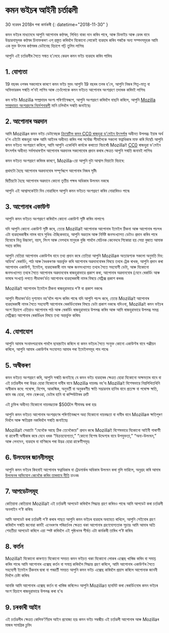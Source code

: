 # কমন ভইচৰ আইনী চৰ্তাৱলী

30 নৱেম্বৰ 2018ৰ পৰা কাৰ্যকৰী {: datetime="2018-11-30" }

কমন ভইচৰ মাধ্যমেৰে আপুনি আপোনাৰ কণ্ঠস্বৰ, লিখিত বাক্য দান কৰিব পাৰে, আৰু ডিভাইচ আৰু ৱেবৰ বাবে উদ্ভাৱনামূলক কণ্ঠস্বৰ চিনাক্তকৰণ এপ্‌‌ প্ৰস্তুত কৰিবলৈ যিকোনো লোকেই ব্যৱহাৰ কৰিব পৰাকৈ অন্য সম্পদসমূহক আমি এক মুক্ত উৎসৰ কণ্ঠস্বৰৰ ডেটাবেছ হিচাপে গঢ়ি তুলিব লাগিব৷

আপুনি এই চৰ্তাৱলীৰ সৈতে সন্মত হ’লেহে কেৱল কমন ভইচ ব্যৱহাৰ কৰিব পাৰিব৷

## 1. যোগ্যতা
19 বছৰৰ ওপৰৰ সকলোৰে কাৰণে কমন ভইচ মুক্ত৷ আপুনি 19 বছৰৰ তলৰ হ’লে, আপুনি নিজৰ পিতৃ-মাতৃ বা অভিভাৱকৰ সন্মতি ল’বই লাগিব আৰু তেওঁলোকে কমন ভইচত আপোনাৰ অংশগ্ৰহণ তদাৰক কৰিবই লাগিব৷

কম ভইচ Mozilla সম্প্ৰদায়ৰ অংশ৷ পৰিণতিস্বৰূপে, আপুনি অংশগ্ৰহণ কৰিবলৈ বাছনি কৰিলে, আপুনি [Mozilla সম্প্ৰদায়ত অংশগ্ৰহণৰ নিৰ্দেশনাৱলী](https://www.mozilla.org/about/governance/policies/participation/) মানি চলিবলৈ সন্মতি জনাইছে৷

## 2. আপোনাৰ অৱদান 
আমি Mozillaৰ কমন ভইচ ডেটাবেছক [ক্ৰিয়েটিভ কমন CC0 ৰাজহুৱা ড’মেইন উৎসৰ্গাৰ](https://creativecommons.org/publicdomain/zero/1.0/) অধীনত উপলব্ধ৷ ইয়াৰ অৰ্থ হ’ল এইটো ৰাজহুৱা আৰু আমি আইনৰ অধীনত কৰিব পৰা সৰ্বোচ্চ সীমালৈকে সকলো স্বত্বাধিকাৰ মাফ কৰি দিছোঁ৷ আপুনি কমন ভইচত অংশগ্ৰহণ কৰিলে, আমি আপুনি একেখিনি কাৰ্যকে কৰাতো বিচাৰোঁ৷ Mozillaই [CC0](https://creativecommons.org/publicdomain/zero/1.0/) ৰাজহুৱা ড’মেইন উৎসৰ্গাৰ অধীনত সৰ্বসাধাৰণলৈ আপোনাৰ অৱদানৰ সকলোবোৰ প্ৰদান কৰাৰ ক্ষেত্ৰত আপুনি সন্মতি জনাবই লাগিব৷

কমন ভইচত অংশগ্ৰহণ কৰিবৰ কাৰণে, Mozilla-য়ো আপুনি দুটা আশ্বাস দিয়াটো বিচাৰে:

প্ৰথমটো হৈছে আপোনাৰ অৱদানবোৰ সম্পূৰ্ণৰূপে আপোনাৰ নিজৰ সৃষ্টি৷

দ্বিতীয়টো হৈছে আপোনাৰ অৱদানে কোনো তৃতীয় পক্ষৰ অধিকাৰ উলংঘন নকৰে৷ 

আপুনি এই আশ্বাসকেইটা দিব নোৱাৰিলে আপুনি কমন ভইচত অংশগ্ৰহণ কৰিব নোৱাৰিবও পাৰে৷ 

## 3. আপোনাৰ একাউণ্ট
আপুনি কমন ভইচত অংশগ্ৰহণ কৰিবলৈ কোনো একাউণ্ট সৃষ্টি কৰিব নালাগে৷ 

যদি আপুনি কোনো একাউণ্ট সৃষ্টি কৰে, তেন্তে Mozillaই আপোনাক আপোনাৰ ইমেইল ঠিকনা আৰু আপোনাৰ পচন্দৰ এটা ব্যৱহাৰকাৰীৰ নামৰ বাবে সুধিব৷ ঐচ্ছিকভাৱে, আপুনি অৱতাৰ আৰু নিৰ্দিষ্ট জনসংখ্যাগত ডেটাও প্ৰদান কৰিব পাৰে যিবোৰে ভিন্ন উচ্চাৰণ, বয়স, লিংগ আৰু নেপথ্যৰ মানুহক বুজি পাবলৈ মেচিনক কেনেদৰে শিকোৱা হয় সেয়া বুজাত আমাক সহায় কৰিব৷

আপুনি যেতিয়া আপোনাৰ একাউণ্টৰ বাবে তথ্য প্ৰদান কৰে তেতিয়া আপুনি Mozillaক অত্যাৱশ্যক সকলো অনুমতি দিব: 
অডিঅ’ ৰেকৰ্ডিং, পাঠ আৰু বৈধকৰণক অন্তৰ্ভুক্ত কৰি আপোনাৰ অৱদানবোৰৰ বিষয়ে তথ্যৰ ট্ৰেক ৰাখক, 
আপুনি প্ৰদান কৰা আপোনাৰ একাউণ্ট, ইমেইল, ব্যৱহাৰকাৰী নাম আৰু জনসংখ্যাগত তথ্যৰ সৈতে সহযোগী ডেটা, আৰু
যিকোনো জনসংখ্যাগত তথ্যৰ সৈতে আপোনাৰ অৱদানবোৰ ৰাজহুৱাভাৱে প্ৰকাশ কৰা,
আপোনাৰ অৱদানবোৰ (যেনে ৰেকৰ্ডিং আৰু ভাষাৰ সংখ্যা) লগতে লীডাৰব’ৰ্ডত আপোনাৰ ব্যৱহাৰকাৰী নামৰ বিষয়ে মেট্ৰিক্স প্ৰকাশ কৰক৷

Mozillaই আপোনাৰ ইমেইল ঠিকনা ৰাজহুৱাভাৱে প’ষ্ট বা প্ৰকাশ নকৰে৷

আপুনি লীডাৰব’ৰ্ডত দৃশ্যমান নহ’বলৈ পচন্দ কৰিব পাৰে৷ যদি আপুনি পচন্দ কৰে, তেন্তে Mozillaই আপোনাৰ ব্যৱহাৰকাৰী নামৰ সৈতে সহযোগী আপোনাৰ ৰেকৰ্ডিংবোৰৰ বিষয়ে ডেটা প্ৰকাশ নকৰে৷ যদিওবা, Mozillaই কমন ভইচৰ অংশ হিচাপে এতিয়াও আপোনাৰ পাঠ আৰু ৰেকৰ্ডিং ৰাজহুৱাভাৱে উপলব্ধ কৰিব আৰু আমি ৰাজহুৱাভাৱে উপলব্ধ সমগ্ৰ মেট্ৰিক্সত আপোনাৰ ৰেকৰ্ডিঙৰ বিষয়ে তথ্য অন্তৰ্ভুক্ত কৰিম৷

## 4. যোগাযোগ
আপুনি আমাৰ সংবাদপত্ৰবোৰ পাবলৈ ছাবস্ক্ৰাইব কৰিলে বা কমন ভইচৰ সৈতে সংযুক্ত কোনো একাউণ্টৰ বাবে পঞ্জীয়ন কৰিলে, আপুনি আমাৰ একাউণ্টৰ সংযোগত আমাৰ পৰা ইমেইলসমূহ পাব পাৰে৷ 

## 5. অস্বীকৰণ

কমন ভইচত অংশগ্ৰহণ কৰি, আপুনি সন্মতি জনাইছে যে কমন ভইচ ব্যৱহাৰৰ ক্ষেত্ৰত হোৱা যিকোনো অক্ষমতাৰ বাবে বা এই চৰ্তাৱলীৰ পৰা উদ্ভৱ হোৱা যিকোনো দাবীৰ বাবে Mozilla দায়বদ্ধ নহ’ব৷ Mozillaই বিশেষভাৱে নিম্নলিখিতখিনি অস্বীকাৰ কৰে:
পৰোক্ষ, বিশেষ, আকস্মিক, অনুবৰ্তী বা অনুকৰণীয় ক্ষতি
সদ্ভাৱনাৰ হানিৰ বাবে প্ৰত্যক্ষ বা পৰোক্ষ ক্ষতি, কাম বন্ধ হোৱা, লাভ হেৰুওৱা, ডেটাৰ হানি বা কম্পিউটাৰৰ ত্ৰুটি

এই চুক্তিৰ অধীনত যিকোনো দায়বদ্ধতাক $500লৈ সীমাবদ্ধ কৰা হয়৷

আপুনি কমন ভইচত আপোনাৰ অংশগ্ৰহণৰ পৰিণতিস্বৰূপে অহা যিকোনো দায়বদ্ধতা বা দাবীৰ বাবে Mozillaক ক্ষতিপূৰণ দিবলৈ আৰু ক্ষতিগ্ৰস্ত নকৰিবলৈ সন্মতি জনাইছে৷

Mozillaই সেৱাটো “যেনেকৈ আছে ঠিক তেনেকৈয়ে” প্ৰদান কৰে৷ Mozillaই বিশেষভাৱে যিকোনো আইনী গাৰাণ্টী বা ৱাৰেণ্টী অস্বীকাৰ কৰে যেনে ধৰক “বিক্ৰয়যোগ্যতা,” “কোনো বিশেষ উদ্দেশ্যৰ বাবে উপযুক্ততা,” “অনা-উলংঘন,” আৰু লেনদেন, ব্যৱহাৰ বা বাণিজ্যৰ পৰা উদ্ভৱ হোৱা ৱাৰেণ্টীসমূহ৷ 

## 6. উলংঘনৰ জাননীসমূহ
আপুনি কমন ভইচৰ কিহবাই আপোনাৰ স্বত্বাধিকাৰ বা ট্ৰেডমাৰ্কৰ অধিকাৰ উলংঘন কৰা বুলি ভাৱিলে, অনুগ্ৰহ কৰি আমাৰ [উলংঘনৰ অভিযোগ কেনেকৈ কৰিব তাৰবাবে নীতি](https://www.mozilla.org/about/legal/report-infringement/) চাওক৷

## 7. আপডেটসমূহ
কেতিয়াবা কেতিয়াবা Mozillaই এই চৰ্তাৱলী আপডেট কৰিবলৈ সিদ্ধান্ত গ্ৰহণ কৰিবও পাৰে৷ আমি আপডেট কৰা চৰ্তাৱলী অনলাইন প’ষ্ট কৰিম৷ 

আমি আপডেট কৰা চৰ্তাৱলী প’ষ্ট কৰাৰ পাছত আপুনি কমন ভইচৰ ব্যৱহাৰ অব্যাহত ৰাখিলে, আপুনি সেইবোৰ গ্ৰহণ কৰিবলৈ সন্মতি জনোৱা কাৰ্যই এনেধৰণৰ পৰিৱৰ্তনৰ ক্ষেত্ৰত থকা আপোনাৰ গ্ৰহণযোগ্যতাক সূচায়৷ আমি আমাৰ অতি শেহতীয়া আপডেট কৰিলে এয়া স্পষ্ট কৰিবলৈ এই পৃষ্ঠাখনৰ শীৰ্ষত এটা কাৰ্যকৰী তাৰিখ প’ষ্ট কৰিম৷ 

## 8. কৰ্তন
Mozillaই যিকোনো কাৰণতে যিকোনো সময়ত কমন ভইচত থকা যিকোনো লোকৰ এক্সেছ খাৰিজ কৰিব বা সমাপ্ত কৰিব পাৰে৷ আমি আপোনাৰ এক্সেছ কৰ্তন বা সমাপ্ত কৰিবলৈ সিদ্ধান্ত গ্ৰহণ কৰিলে, আমি আপোনাৰ একাউণ্টৰ সৈতে সহযোগী ইমেইল ঠিকনাৰ দ্বাৰা বা পৰৱৰ্তী সময়ত আপুনি কমন ভইচ এক্সেছ কৰিবলৈ প্ৰয়াস কৰিলে আপোনাক জাননী দিবলৈ চেষ্টা কৰিম৷ 

আনকি আমি আপোনাৰ এক্সেছ কৰ্তন বা খাৰিজ কৰিলেও আপুনি Mozillaত ছাবমিট কৰা ৰেকৰ্ডিংবোৰ কমন ভইচৰ অংশ হিচাপে ৰাজহুৱাভাৱে উপলব্ধ কৰা হ’ব৷

## 9. চৰকাৰী আইন
এই চৰ্তাৱলীৰ ক্ষেত্ৰত কেলিফ’ৰ্ণিয়াৰ আইন প্ৰযোজ্য হয়৷ কমন ভইচ সম্বন্ধীয় এই চৰ্তাৱলী আপোনাৰ আৰু Mozillaৰ মাজৰ সামগ্ৰিক চুক্তি৷
